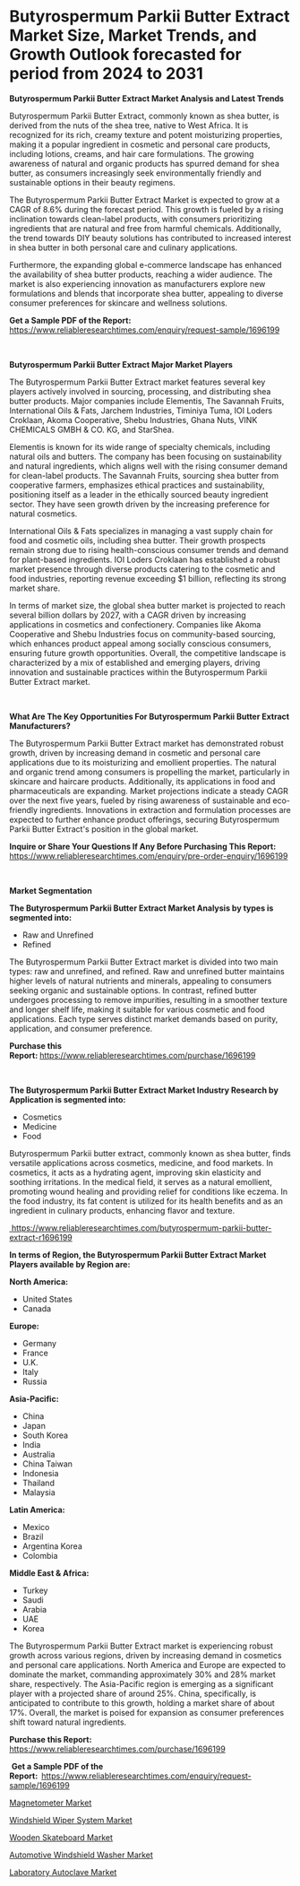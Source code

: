 <p><h1>Butyrospermum Parkii Butter Extract Market Size, Market Trends, and Growth Outlook forecasted for period from 2024 to 2031</h1></p><p><strong>Butyrospermum Parkii Butter Extract Market Analysis and Latest Trends</strong></p>
<p><p>Butyrospermum Parkii Butter Extract, commonly known as shea butter, is derived from the nuts of the shea tree, native to West Africa. It is recognized for its rich, creamy texture and potent moisturizing properties, making it a popular ingredient in cosmetic and personal care products, including lotions, creams, and hair care formulations. The growing awareness of natural and organic products has spurred demand for shea butter, as consumers increasingly seek environmentally friendly and sustainable options in their beauty regimens.</p><p>The Butyrospermum Parkii Butter Extract Market is expected to grow at a CAGR of 8.6% during the forecast period. This growth is fueled by a rising inclination towards clean-label products, with consumers prioritizing ingredients that are natural and free from harmful chemicals. Additionally, the trend towards DIY beauty solutions has contributed to increased interest in shea butter in both personal care and culinary applications.</p><p>Furthermore, the expanding global e-commerce landscape has enhanced the availability of shea butter products, reaching a wider audience. The market is also experiencing innovation as manufacturers explore new formulations and blends that incorporate shea butter, appealing to diverse consumer preferences for skincare and wellness solutions.</p></p>
<p><strong>Get a Sample PDF of the Report:&nbsp;</strong> <a href="https://www.reliableresearchtimes.com/enquiry/request-sample/1696199?utm_campaign=1400&utm_medium=2&utm_source=Github&utm_content=ia&utm_term=19102024&utm_id=butyrospermum-parkii-butter-extract">https://www.reliableresearchtimes.com/enquiry/request-sample/1696199</a></p>
<p>&nbsp;</p>
<p><strong>Butyrospermum Parkii Butter Extract Major Market Players</strong></p>
<p><p>The Butyrospermum Parkii Butter Extract market features several key players actively involved in sourcing, processing, and distributing shea butter products. Major companies include Elementis, The Savannah Fruits, International Oils & Fats, Jarchem Industries, Timiniya Tuma, IOI Loders Croklaan, Akoma Cooperative, Shebu Industries, Ghana Nuts, VINK CHEMICALS GMBH & CO. KG, and StarShea.</p><p>Elementis is known for its wide range of specialty chemicals, including natural oils and butters. The company has been focusing on sustainability and natural ingredients, which aligns well with the rising consumer demand for clean-label products. The Savannah Fruits, sourcing shea butter from cooperative farmers, emphasizes ethical practices and sustainability, positioning itself as a leader in the ethically sourced beauty ingredient sector. They have seen growth driven by the increasing preference for natural cosmetics.</p><p>International Oils & Fats specializes in managing a vast supply chain for food and cosmetic oils, including shea butter. Their growth prospects remain strong due to rising health-conscious consumer trends and demand for plant-based ingredients. IOI Loders Croklaan has established a robust market presence through diverse products catering to the cosmetic and food industries, reporting revenue exceeding $1 billion, reflecting its strong market share.</p><p>In terms of market size, the global shea butter market is projected to reach several billion dollars by 2027, with a CAGR driven by increasing applications in cosmetics and confectionery. Companies like Akoma Cooperative and Shebu Industries focus on community-based sourcing, which enhances product appeal among socially conscious consumers, ensuring future growth opportunities. Overall, the competitive landscape is characterized by a mix of established and emerging players, driving innovation and sustainable practices within the Butyrospermum Parkii Butter Extract market.</p></p>
<p>&nbsp;</p>
<p><strong>What Are The Key Opportunities For Butyrospermum Parkii Butter Extract Manufacturers?</strong></p>
<p><p>The Butyrospermum Parkii Butter Extract market has demonstrated robust growth, driven by increasing demand in cosmetic and personal care applications due to its moisturizing and emollient properties. The natural and organic trend among consumers is propelling the market, particularly in skincare and haircare products. Additionally, its applications in food and pharmaceuticals are expanding. Market projections indicate a steady CAGR over the next five years, fueled by rising awareness of sustainable and eco-friendly ingredients. Innovations in extraction and formulation processes are expected to further enhance product offerings, securing Butyrospermum Parkii Butter Extract's position in the global market.</p></p>
<p><strong>Inquire or Share Your Questions If Any Before Purchasing This Report:</strong> <a href="https://www.reliableresearchtimes.com/enquiry/pre-order-enquiry/1696199?utm_campaign=1400&utm_medium=2&utm_source=Github&utm_content=ia&utm_term=19102024&utm_id=butyrospermum-parkii-butter-extract">https://www.reliableresearchtimes.com/enquiry/pre-order-enquiry/1696199</a></p>
<p>&nbsp;</p>
<p><strong>Market Segmentation</strong></p>
<p><strong>The Butyrospermum Parkii Butter Extract Market Analysis by types is segmented into:</strong></p>
<p><ul><li>Raw and Unrefined</li><li>Refined</li></ul></p>
<p><p>The Butyrospermum Parkii Butter Extract market is divided into two main types: raw and unrefined, and refined. Raw and unrefined butter maintains higher levels of natural nutrients and minerals, appealing to consumers seeking organic and sustainable options. In contrast, refined butter undergoes processing to remove impurities, resulting in a smoother texture and longer shelf life, making it suitable for various cosmetic and food applications. Each type serves distinct market demands based on purity, application, and consumer preference.</p></p>
<p><strong>Purchase this Report:&nbsp;</strong><a href="https://www.reliableresearchtimes.com/purchase/1696199?utm_campaign=1400&utm_medium=2&utm_source=Github&utm_content=ia&utm_term=19102024&utm_id=butyrospermum-parkii-butter-extract">https://www.reliableresearchtimes.com/purchase/1696199</a></p>
<p>&nbsp;</p>
<p><strong>The Butyrospermum Parkii Butter Extract Market Industry Research by Application is segmented into:</strong></p>
<p><ul><li>Cosmetics</li><li>Medicine</li><li>Food</li></ul></p>
<p><p>Butyrospermum Parkii butter extract, commonly known as shea butter, finds versatile applications across cosmetics, medicine, and food markets. In cosmetics, it acts as a hydrating agent, improving skin elasticity and soothing irritations. In the medical field, it serves as a natural emollient, promoting wound healing and providing relief for conditions like eczema. In the food industry, its fat content is utilized for its health benefits and as an ingredient in culinary products, enhancing flavor and texture.</p></p>
<p><a href="https://www.reliableresearchtimes.com/butyrospermum-parkii-butter-extract-r1696199?utm_campaign=1400&utm_medium=2&utm_source=Github&utm_content=ia&utm_term=19102024&utm_id=butyrospermum-parkii-butter-extract">&nbsp;https://www.reliableresearchtimes.com/butyrospermum-parkii-butter-extract-r1696199</a></p>
<p><strong>In terms of Region, the Butyrospermum Parkii Butter Extract Market Players available by Region are:</strong></p>
<p>
    <p> <strong> North America: </strong>
        <ul>
            <li>United States</li>
            <li>Canada</li>
        </ul>
        </p> 
    <p> <strong> Europe: </strong>
        <ul>
            <li>Germany</li>
            <li>France</li>
            <li>U.K.</li>
            <li>Italy</li>
            <li>Russia</li>
        </ul>
        </p> 
    <p> <strong> Asia-Pacific: </strong>
        <ul>
            <li>China</li>
            <li>Japan</li>
            <li>South Korea</li>
            <li>India</li>
            <li>Australia</li>
            <li>China Taiwan</li>
            <li>Indonesia</li>
            <li>Thailand</li>
            <li>Malaysia</li>
        </ul>
        </p> 
    <p> <strong> Latin America: </strong>
        <ul>
            <li>Mexico</li>
            <li>Brazil</li>
            <li>Argentina Korea</li>
            <li>Colombia</li>
        </ul>
        </p> 
    <p> <strong> Middle East & Africa: </strong>
        <ul>
            <li>Turkey</li>
            <li>Saudi</li>
            <li>Arabia</li>
            <li>UAE</li>
            <li>Korea</li>
        </ul>
    </p>
    </p>
<p><p>The Butyrospermum Parkii Butter Extract market is experiencing robust growth across various regions, driven by increasing demand in cosmetics and personal care applications. North America and Europe are expected to dominate the market, commanding approximately 30% and 28% market share, respectively. The Asia-Pacific region is emerging as a significant player with a projected share of around 25%. China, specifically, is anticipated to contribute to this growth, holding a market share of about 17%. Overall, the market is poised for expansion as consumer preferences shift toward natural ingredients.</p></p>
<p><strong>Purchase this Report: </strong><a href="https://www.reliableresearchtimes.com/purchase/1696199?utm_campaign=1400&utm_medium=2&utm_source=Github&utm_content=ia&utm_term=19102024&utm_id=butyrospermum-parkii-butter-extract">https://www.reliableresearchtimes.com/purchase/1696199</a></p>
<p>&nbsp;<strong>Get a Sample PDF of the Report:&nbsp;&nbsp;</strong><a href="https://www.reliableresearchtimes.com/enquiry/request-sample/1696199?utm_campaign=1400&utm_medium=2&utm_source=Github&utm_content=ia&utm_term=19102024&utm_id=butyrospermum-parkii-butter-extract">https://www.reliableresearchtimes.com/enquiry/request-sample/1696199</a></p>
<p><strong></strong></p>
<p><p><a href="https://www.linkedin.com/pulse/market-leaders-laggards-global-magnetometer-trends-forecast-kmctc?utm_campaign=1400&utm_medium=2&utm_source=Github&utm_content=ia&utm_term=19102024&utm_id=butyrospermum-parkii-butter-extract">Magnetometer Market</a></p><p><a href="https://www.linkedin.com/pulse/global-windshield-wiper-system-market-focus-product-type-b3khe?utm_campaign=1400&utm_medium=2&utm_source=Github&utm_content=ia&utm_term=19102024&utm_id=butyrospermum-parkii-butter-extract">Windshield Wiper System Market</a></p><p><a href="https://github.com/wwwkeltoum/Market-Research-Report-List-5/blob/main/wooden-skateboard-market.md?utm_campaign=1400&utm_medium=2&utm_source=Github&utm_content=ia&utm_term=19102024&utm_id=butyrospermum-parkii-butter-extract">Wooden Skateboard Market</a></p><p><a href="https://www.linkedin.com/pulse/automotive-windshield-washer-market-velocity-88-cagr-trajectory-af95e?utm_campaign=1400&utm_medium=2&utm_source=Github&utm_content=ia&utm_term=19102024&utm_id=butyrospermum-parkii-butter-extract">Automotive Windshield Washer Market</a></p><p><a href="https://issuu.com/reportprime-2/docs/laboratory-autoclave-market-size-20_5d08ad40bd9bb2?utm_campaign=1400&utm_medium=2&utm_source=Github&utm_content=ia&utm_term=19102024&utm_id=butyrospermum-parkii-butter-extract">Laboratory Autoclave Market</a></p></p>